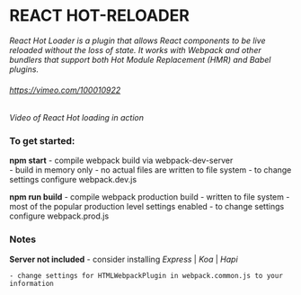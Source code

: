 # REACT HOT-RELOADER 

*React Hot Loader is a plugin that allows React components to be live reloaded without the loss of state. It works with Webpack and other bundlers that support both Hot Module Replacement (HMR) and Babel plugins.*



###### https://vimeo.com/100010922
*Video of React Hot loading in action*


### To get started:

  **npm start** 
    - compile webpack build via webpack-dev-server  
    - build in memory only
    - no actual files are written to file system
    - to change settings configure webpack.dev.js
    
  **npm run build** 
    - compile webpack production build
    - written to file system
    - most of the popular production level settings enabled
    - to change settings configure webpack.prod.js


### Notes

  **Server not included**
    - consider installing *Express* | *Koa* | *Hapi*
    
    - change settings for HTMLWebpackPlugin in webpack.common.js to your information
